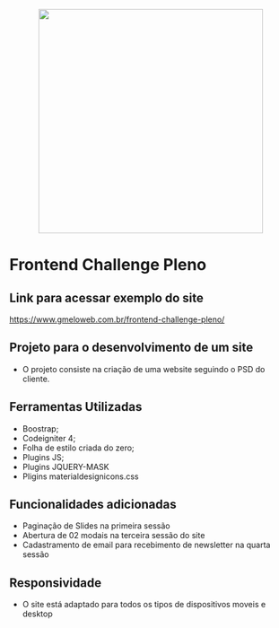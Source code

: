 <p align="center"><a href="https://www.gmeloweb.com.br" target="_blank"><img src="https://www.gmeloweb.com.br/images/logo-proposta.png" width="400"></a></p>

# Frontend Challenge Pleno

## Link para acessar exemplo do site

https://www.gmeloweb.com.br/frontend-challenge-pleno/

## Projeto para o desenvolvimento de um site

- O projeto consiste na criação de uma website seguindo o PSD do cliente.

## Ferramentas Utilizadas

- Boostrap;
- Codeigniter 4;
- Folha de estilo criada do zero;
- Plugins JS;
- Plugins JQUERY-MASK
- Pligins materialdesignicons.css

## Funcionalidades adicionadas

- Paginação de Slides na primeira sessão
- Abertura de 02 modais na terceira sessão do site
- Cadastramento de email para recebimento de newsletter na quarta sessão


## Responsividade

- O site está adaptado para todos os tipos de dispositivos moveis e desktop

